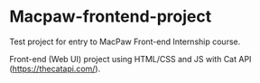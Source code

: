 # Macpaw-frontend-project
Test project for entry to MacPaw Front-end Internship course.

Front-end (Web UI) project using HTML/CSS and JS with Cat API (https://thecatapi.com/).
